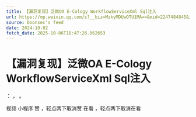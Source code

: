 ```yaml
---
title: 【漏洞复现】泛微OA E-Cology WorkflowServiceXml Sql注入
url: https://mp.weixin.qq.com/s?__biz=MzkyMDUwOTU1MA==&mid=2247484845&idx=1&sn=9005bacb63c496fec108427ad7aefde8
source: Doonsec's feed
date: 2024-10-02
fetch_date: 2025-10-06T18:47:26.862653
---
```


# 【漏洞复现】泛微OA E-Cology WorkflowServiceXml Sql注入

：
，
。

视频
小程序
赞
，轻点两下取消赞
在看
，轻点两下取消在看